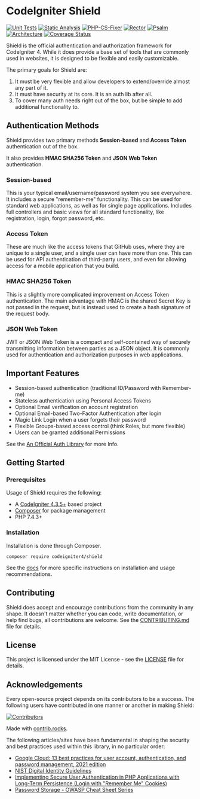 # CodeIgniter Shield

[![Unit Tests](https://github.com/codeigniter4/shield/workflows/PHPUnit/badge.svg)](https://github.com/codeigniter4/shield/actions/workflows/phpunit.yml)
[![Static Analysis](https://github.com/codeigniter4/shield/workflows/PHPStan/badge.svg)](https://github.com/codeigniter4/shield/actions/workflows/phpstan.yml)
[![PHP-CS-Fixer](https://github.com/codeigniter4/shield/actions/workflows/phpcsfixer.yml/badge.svg)](https://github.com/codeigniter4/shield/actions/workflows/phpcsfixer.yml)
[![Rector](https://github.com/codeigniter4/shield/actions/workflows/rector.yml/badge.svg)](https://github.com/codeigniter4/shield/actions/workflows/rector.yml)
[![Psalm](https://github.com/codeigniter4/shield/actions/workflows/psalm.yml/badge.svg)](https://github.com/codeigniter4/shield/actions/workflows/psalm.yml)
[![Architecture](https://github.com/codeigniter4/shield/workflows/Deptrac/badge.svg)](https://github.com/codeigniter4/shield/actions/workflows/deptrac.yml)
[![Coverage Status](https://coveralls.io/repos/github/codeigniter4/shield/badge.svg?branch=develop)](https://coveralls.io/github/codeigniter4/shield?branch=develop)

Shield is the official authentication and authorization framework for CodeIgniter 4.
While it does provide a base set of tools
that are commonly used in websites, it is designed to be flexible and easily customizable.

The primary goals for Shield are:
1. It must be very flexible and allow developers to extend/override almost any part of it.
2. It must have security at its core. It is an auth lib after all.
3. To cover many auth needs right out of the box, but be simple to add additional functionality to.

## Authentication Methods

Shield provides two primary methods **Session-based** and **Access Token**
authentication out of the box.

It also provides **HMAC SHA256 Token** and **JSON Web Token** authentication.

### Session-based

This is your typical email/username/password system you see everywhere. It includes a secure "remember-me" functionality.
This can be used for standard web applications, as well as for single page applications. Includes full controllers and
basic views for all standard functionality, like registration, login, forgot password, etc.

### Access Token

These are much like the access tokens that GitHub uses, where they are unique to a single user, and a single user
can have more than one. This can be used for API authentication of third-party users, and even for allowing
access for a mobile application that you build.

### HMAC SHA256 Token

This is a slightly more complicated improvement on Access Token authentication.
The main advantage with HMAC is the shared Secret Key
is not passed in the request, but is instead used to create a hash signature of the request body.

### JSON Web Token

JWT or JSON Web Token is a compact and self-contained way of securely transmitting
information between parties as a JSON object. It is commonly used for authentication
and authorization purposes in web applications.

## Important Features

* Session-based authentication (traditional ID/Password with Remember-me)
* Stateless authentication using Personal Access Tokens
* Optional Email verification on account registration
* Optional Email-based Two-Factor Authentication after login
* Magic Link Login when a user forgets their password
* Flexible Groups-based access control (think Roles, but more flexible)
* Users can be granted additional Permissions

See the [An Official Auth Library](https://forum.codeigniter.com/showthread.php?tid=82003) for more Info.

## Getting Started

### Prerequisites

Usage of Shield requires the following:

- A [CodeIgniter 4.3.5+](https://github.com/codeigniter4/CodeIgniter4/) based project
- [Composer](https://getcomposer.org/) for package management
- PHP 7.4.3+

### Installation

Installation is done through Composer.

```console
composer require codeigniter4/shield
```

See the <a href="https://codeigniter4.github.io/shield/" target="_blank">docs</a> for more specific instructions on installation and usage recommendations.

## Contributing

Shield does accept and encourage contributions from the community in any shape. It doesn't matter
whether you can code, write documentation, or help find bugs, all contributions are welcome.
See the [CONTRIBUTING.md](CONTRIBUTING.md) file for details.

## License

This project is licensed under the MIT License - see the [LICENSE](LICENSE) file for details.

## Acknowledgements

Every open-source project depends on its contributors to be a success. The following users have
contributed in one manner or another in making Shield:

<a href="https://github.com/codeigniter4/shield/graphs/contributors">
  <img src="https://contrib.rocks/image?repo=codeigniter4/shield" alt="Contributors">
</a>

Made with [contrib.rocks](https://contrib.rocks).

The following articles/sites have been fundamental in shaping the security and best practices used
within this library, in no particular order:

- [Google Cloud: 13 best practices for user account, authentication, and password management, 2021 edition](https://cloud.google.com/blog/products/identity-security/account-authentication-and-password-management-best-practices)
- [NIST Digital Identity Guidelines](https://pages.nist.gov/800-63-3/sp800-63b.html)
- [Implementing Secure User Authentication in PHP Applications with Long-Term Persistence (Login with "Remember Me" Cookies) ](https://paragonie.com/blog/2015/04/secure-authentication-php-with-long-term-persistence)
- [Password Storage - OWASP Cheat Sheet Series](https://cheatsheetseries.owasp.org/cheatsheets/Password_Storage_Cheat_Sheet.html)

